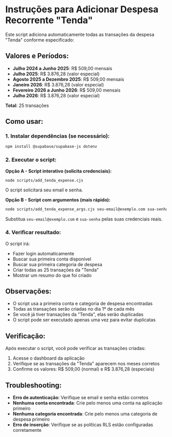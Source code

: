 # Instruções para Adicionar Despesa Recorrente "Tenda"

Este script adiciona automaticamente todas as transações da despesa "Tenda" conforme especificado:

## Valores e Períodos:
- **Julho 2024 a Junho 2025**: R$ 509,00 mensais
- **Julho 2025**: R$ 3.876,28 (valor especial)
- **Agosto 2025 a Dezembro 2025**: R$ 509,00 mensais
- **Janeiro 2026**: R$ 3.876,28 (valor especial)
- **Fevereiro 2026 a Junho 2026**: R$ 509,00 mensais
- **Julho 2026**: R$ 3.876,28 (valor especial)

**Total**: 25 transações

## Como usar:

### 1. Instalar dependências (se necessário):
```bash
npm install @supabase/supabase-js dotenv
```

### 2. Executar o script:

**Opção A - Script interativo (solicita credenciais):**
```bash
node scripts/add_tenda_expense.cjs
```
O script solicitará seu email e senha.

**Opção B - Script com argumentos (mais rápido):**
```bash
node scripts/add_tenda_expense_args.cjs seu-email@exemplo.com sua-senha
```
Substitua `seu-email@exemplo.com` e `sua-senha` pelas suas credenciais reais.

### 4. Verificar resultado:
O script irá:
- Fazer login automaticamente
- Buscar sua primeira conta disponível
- Buscar sua primeira categoria de despesa
- Criar todas as 25 transações da "Tenda"
- Mostrar um resumo do que foi criado

## Observações:
- O script usa a primeira conta e categoria de despesa encontradas
- Todas as transações serão criadas no dia 1º de cada mês
- Se você já tiver transações da "Tenda", elas serão duplicadas
- O script pode ser executado apenas uma vez para evitar duplicatas

## Verificação:
Após executar o script, você pode verificar as transações criadas:
1. Acesse o dashboard da aplicação
2. Verifique se as transações da "Tenda" aparecem nos meses corretos
3. Confirme os valores: R$ 509,00 (normal) e R$ 3.876,28 (especiais)

## Troubleshooting:
- **Erro de autenticação**: Verifique se email e senha estão corretos
- **Nenhuma conta encontrada**: Crie pelo menos uma conta na aplicação primeiro
- **Nenhuma categoria encontrada**: Crie pelo menos uma categoria de despesa primeiro
- **Erro de inserção**: Verifique se as políticas RLS estão configuradas corretamente